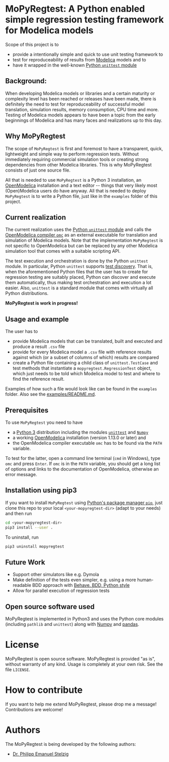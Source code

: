 # MoPyRegtest: A Python enabled simple regression testing framework for Modelica models

Scope of this project is to 
* provide a intentionally simple and quick to use unit testing framework to 
* test for reproduceability of results from [Modelica](https://www.modelica.org/) models and to
* have it wrapped in the well-known [Python `unittest` module](https://docs.python.org/3/library/unittest.html)


## Background: 
When developing Modelica models or libraries and a certain maturity or complexity level has been reached or releases have been made, there is definitely the need to test for reproduceability of successful model translation, simulation results, memory consumption, CPU time and more. Testing of Modelica models appears to have been a topic from the early beginnings of Modelica and has many faces and realizations up to this day. 


## Why MoPyRegtest
The scope of `MoPyRegtest` is first and foremost to have a transparent, quick, lightweight and simple way to perform regression tests. Without immediately requiring commercial simulation tools or creating strong dependencies from other Modelica libraries. This is why MoPyRegtest consists of just one source file. 

All that is needed to use `MoPyRegtest` is a Python 3 installation, an [OpenModelica](https://www.openmodelica.org/) installation and a text editor -- things that very likely most (Open)Modelica users do have anyway. All that is needed to deploy `MoPyRegtest` is to write a Python file, just like in the `examples` folder of this project. 


## Current realization
The current realization uses the [Python `unittest` module](https://docs.python.org/3/library/unittest.html) and calls the [OpenModelica compiler `omc`](https://openmodelica.org/?id=51:open-modelica-compiler-omc&catid=10:main-category) as an external executable for translation and simulation of Modelica models. Note that the implementation `MoPyRegtest` is not specific to OpenModelica but can be replaced by any other Modelica simulation tool that comes with a suitable scripting API. 

The test execution and orchestration is done by the Python `unittest` module. In particular, Python `unittest` supports [test discovery](https://docs.python.org/3/library/unittest.html#test-discovery). That is, when the aforementioned Python files that the user has to create for regression testing are suitably placed, Python can discover and execute them automatically, thus making test orchestration and execution a lot easier. Also, `unittest` is a standard module that comes with virtually all Python distributions. 

**MoPyRegtest is work in progress!**


## Usage and example
The user has to
* provide Modelica models that can be translated, built and executed and produce a result `.csv` file
* provide for every Modelica model a `.csv` file with reference results against which (or a subset of columns of which) results are compared
* create a Python file containing a child class of `unittest.TestCase` and test methods that instantiate a `mopyregtest.RegressionTest` object, which just needs to be told which Modelica model to test and where to find the reference result. 

Examples of how such a file would look like can be found in the `examples` folder. Also see the [examples/README.md](/examples/README.md). 


## Prerequisites
To use `MoPyRegtest` you need to have
* a [Python 3](https://www.python.org/) distribution including the modules [`unittest`](https://docs.python.org/3/library/unittest.html) and [`Numpy`](https://numpy.org/)
* a working [OpenModelica](https://www.openmodelica.org/) installation (version 1.13.0 or later) and 
* the OpenModelica compiler executable `omc` has to be found via the `PATH` variable.

To test for the latter, open a command line terminal (`cmd` in Windows), type `omc` and press `Enter`. If `omc` is in the `PATH` variable, you should get a long list of options and links to the documentation of OpenModelica, otherwise an error message.


## Installation using pip3
If you want to install `MoPyRegtest` using [Python's package manager `pip`](https://packaging.python.org/tutorials/installing-packages/), 
just clone this repo to your local `<your-mopyregtest-dir>` (adapt to your needs) and then run

```bash
cd <your-mopyregtest-dir>
pip3 install --user .
```

To uninstall, run
```bash
pip3 uninstall mopyregtest
```


## Future Work
* Support other simulators like e.g. Dymola
* Make definition of the tests even simpler, e.g. using a more human-readable BDD approach with [Behave. BDD, Python style](https://github.com/behave/behave)
* Allow for parallel execution of regression tests


## Open source software used
MoPyRegtest is implemented in Python3 and uses the Python core modules (including `pathlib` and `unittest`) along with [Numpy](https://numpy.org/) and [pandas](https://pandas.pydata.org/). 


# License
MoPyRegtest is open source software. MoPyRegtest is provided "as is", without warranty of any kind. Usage is completely at your own risk. See the file `LICENSE`. 


# How to contribute
If you want to help me extend MoPyRegtest, please drop me a message! Contributions are welcome!


# Authors
The MoPyRegtest is being developed by the following authors:
* [Dr. Philipp Emanuel Stelzig](mailto:software@philippstelzig.de)

